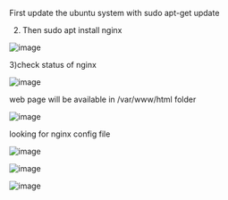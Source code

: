First update the ubuntu system with sudo apt-get update 

2) Then sudo apt install nginx


![image](https://user-images.githubusercontent.com/85178565/231562167-026d4f2a-bada-43fc-9769-2d35e0e95226.png)

3)check status of nginx

![image](https://user-images.githubusercontent.com/85178565/231562465-534e7eb0-83be-43a8-a2d4-a43e09b0ead8.png)


web page will be available in /var/www/html folder


![image](https://user-images.githubusercontent.com/85178565/231563715-f6f527a1-634b-4aaa-857a-47b0348f2273.png)

looking for nginx config file

![image](https://user-images.githubusercontent.com/85178565/231564611-28a8c7f5-46ba-43ec-9d5f-a9c9c5996c96.png)

![image](https://user-images.githubusercontent.com/85178565/231566831-4887ea6d-0b3d-4452-996b-c7a88285848d.png)


![image](https://user-images.githubusercontent.com/85178565/231567154-54c60bf2-fdf6-492b-98d3-52ae9edabb03.png)

